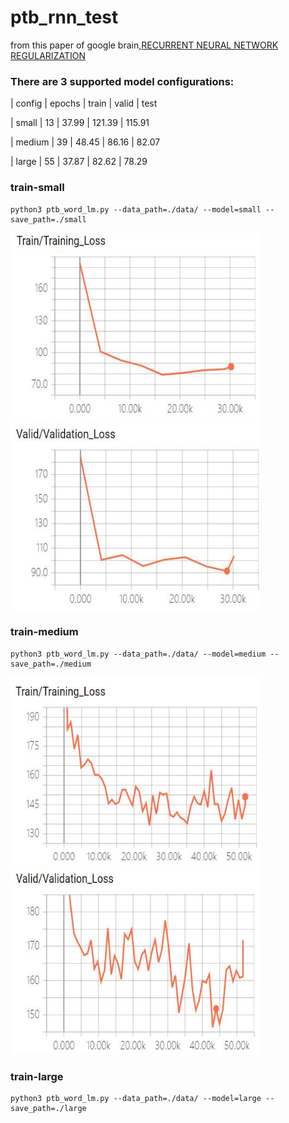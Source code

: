 # ptb_rnn_test
from this paper of google brain,[RECURRENT NEURAL NETWORK REGULARIZATION](https://arxiv.org/abs/1409.2329)

### There are 3 supported model configurations:
| config | epochs | train | valid  | test

| small  | 13     | 37.99 | 121.39 | 115.91

| medium | 39     | 48.45 |  86.16 |  82.07

| large  | 55     | 37.87 |  82.62 |  78.29


### train-small
    python3 ptb_word_lm.py --data_path=./data/ --model=small --save_path=./small
<div>
<img width="400" height="300" src="https://github.com/watersink/ptb_rnn_test/raw/master/pic/train_small_loss.jpg"/>
<img width="400" height="300" src="https://github.com/watersink/ptb_rnn_test/raw/master/pic/valid_small_loss.jpg"/>
</div>

### train-medium
    python3 ptb_word_lm.py --data_path=./data/ --model=medium --save_path=./medium
<div>
<img width="400" height="300" src="https://github.com/watersink/ptb_rnn_test/raw/master/pic/train_medium_loss.jpg"/>
<img width="400" height="300" src="https://github.com/watersink/ptb_rnn_test/raw/master/pic/valid_medium_loss.jpg"/>
</div>

### train-large
    python3 ptb_word_lm.py --data_path=./data/ --model=large --save_path=./large

